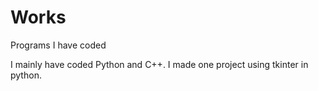 # Works
Programs I have coded

I mainly have coded Python and C++.
I made one project using tkinter in python.
